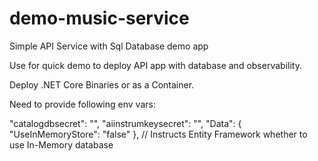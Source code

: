 # demo-music-service
Simple API Service with Sql Database demo app

Use for quick demo to deploy API app with database and observability.

Deploy .NET Core Binaries or as a Container.

Need to provide following env vars:

 "catalogdbsecret": "<connection string for SqlDB>",
  "aiinstrumkeysecret": "<Instrumentation key for Application Insights>",
  "Data": { "UseInMemoryStore": "false" },    // Instructs Entity Framework whether to use In-Memory database
